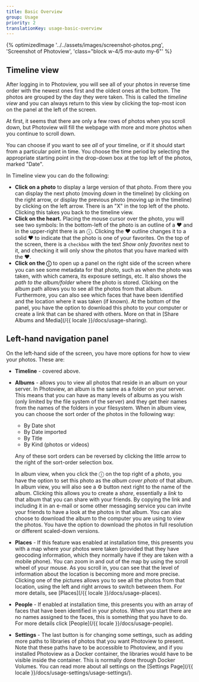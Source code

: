 ```yaml
---
title: Basic Overview
group: Usage
priority: 2
translationKey: usage-basic-overview
---
```


{% optimizedImage '../../assets/images/screenshot-photos.png', 'Screenshot of Photoview', 'class="block w-4/5 mx-auto my-6"' %}

## Timeline view ##
After logging in to Photoview, you will see all of your photos in reverse time order with the newest ones first and the oldest ones at the bottom. The photos are grouped by the day they were taken. This is called the _timeline view_ and you can always return to this view by clicking the top-most icon on the panel at the left of the screen.

At first, it seems that there are only a few rows of photos when you scroll down, but Photoview will fill the webpage with more and more photos when you continue to scroll down.

You can choose if you want to see _all_ of your timeline, or if it should start from a particular point in time. You choose the time period by selecting the appropriate starting point in the drop-down box at the top left of the photos, marked "Date".

In Timeline view you can do the following:
- **Click on a photo** to display a large version of that photo. From there you can display the next photo (moving _down_ in the timeline) by clicking on the right arrow, or display the previous photo (moving _up_ in the timeline) by clicking on the left arrow. 
There is an "X" in the top left of the photo. Clicking this takes you back to the timeline view.
- **Click on the heart.** Placing the mouse cursor over the photo, you will see two symbols: In the bottom-left of the photo is an outline of a ♥ and in the upper-right there is an &#9432;. Clicking the ♥ outline changes it to a solid ♥ to indicate that the photo is one of your favorites. 
On the top of the screen, there is a `checkbox` with the text _Show only favorites_ next to it, and checking it will only show the photos that you have marked with the ♥.
- **Click on the &#9432;** to open up a panel on the right side of the screen where you can see some metadata for that photo, such as when the photo was taken, with which camera, its exposure settings, etc. It also shows the _path to the album/folder_ where the photo is stored. Clicking on the album path allows you to see all the photos from that album. Furthermore, you can also see which faces that have been identified and the location where it was taken (if known). At the bottom of the panel, you have the option to download this photo to your computer or create a link that can be shared with others. More on that in [Share Albums and Media](/{{ locale }}/docs/usage-sharing).

## Left-hand navigation panel ##
On the left-hand side of the screen, you have more options for how to view your photos. These are:
- **Timeline** - covered above.
- **Albums** - allows you to view all photos that reside in an album on your server. In Photoview, an album is the same as a folder on your server. This means that you can have as many levels of albums as you wish (only limited by the file system of the server) and they get their names from the names of the folders in your filesystem. When in album view, you can choose the sort order of the photos in the following way:
  - By Date shot
  - By Date imported
  - By Title
  - By Kind (photos or videos)

  Any of these sort orders can be reversed by clicking the little arrow to the right of the sort-order selection box.

  In album view, when you click the &#9432; on the top right of a photo, you have the option to set this photo as the _album cover photo_ of that album.
In album view, you will also see a ⚙️ button next right to the name of the album. Clicking this allows you to create a _share_, essentially a _link_ to that album that you can share with your friends. By copying the link and including it in an e-mail or some other messaging service you can invite your friends to have a look at the photos in that album. You can also choose to download the album to the computer you are using to view the photos. You have the option to download the photos in full resolution or different scaled-down versions.
- **Places** - If this feature was enabled at installation time, this presents you with a map where your photos were taken (provided that they have geocoding information, which they normally have if they are taken with a mobile phone). You can zoom in and out of the map by using the scroll wheel of your mouse. As you scroll in, you can see that the level of information about the location is becoming more and more precise. Clicking one of the pictures allows you to see all the photos from that location, using the left and right arrows to switch between them. For more details, see [Places](/{{ locale }}/docs/usage-places).
- **People** - If enabled at installation time, this presents you with an array of faces that have been identified in your photos. When you start there are no names assigned to the faces, this is something that you have to do. For more details click [People](/{{ locale }}/docs/usage-people).
- **Settings** - The last button is for changing some settings, such as adding more paths to libraries of photos that you want Photoview to present. Note that these paths have to be accessible to Photoview, and if you installed Photoview as a Docker container, the libraries would have to be visible inside the container. This is normally done through Docker Volumes. You can read more about all settings on the [Settings Page](/{{ locale }}/docs/usage-settings/usage-settings/).


